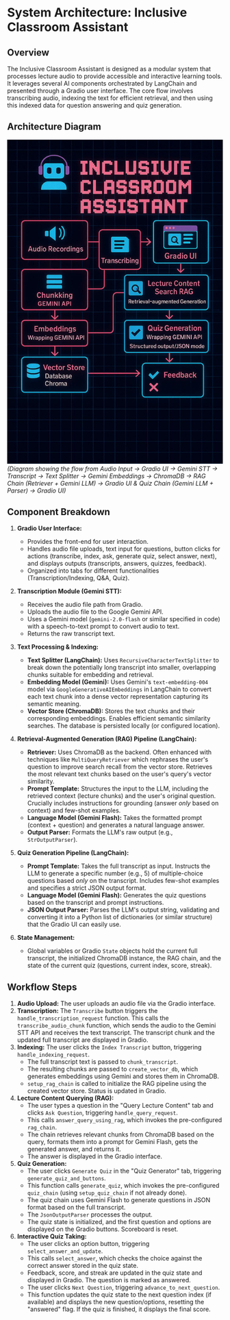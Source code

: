 # System Architecture: Inclusive Classroom Assistant

## Overview

The Inclusive Classroom Assistant is designed as a modular system that processes lecture audio to provide accessible and interactive learning tools. It leverages several AI components orchestrated by LangChain and presented through a Gradio user interface. The core flow involves transcribing audio, indexing the text for efficient retrieval, and then using this indexed data for question answering and quiz generation.

## Architecture Diagram

![Architecture Diagram](../images/architecture_diagram.jpeg)
*(Diagram showing the flow from Audio Input -> Gradio UI -> Gemini STT -> Transcript -> Text Splitter -> Gemini Embeddings -> ChromaDB -> RAG Chain (Retriever + Gemini LLM) -> Gradio UI & Quiz Chain (Gemini LLM + Parser) -> Gradio UI)*

## Component Breakdown

1.  **Gradio User Interface:**
    *   Provides the front-end for user interaction.
    *   Handles audio file uploads, text input for questions, button clicks for actions (transcribe, index, ask, generate quiz, select answer, next), and displays outputs (transcripts, answers, quizzes, feedback).
    *   Organized into tabs for different functionalities (Transcription/Indexing, Q&A, Quiz).

2.  **Transcription Module (Gemini STT):**
    *   Receives the audio file path from Gradio.
    *   Uploads the audio file to the Google Gemini API.
    *   Uses a Gemini model (`gemini-2.0-flash` or similar specified in code) with a speech-to-text prompt to convert audio to text.
    *   Returns the raw transcript text.

3.  **Text Processing & Indexing:**
    *   **Text Splitter (LangChain):** Uses `RecursiveCharacterTextSplitter` to break down the potentially long transcript into smaller, overlapping chunks suitable for embedding and retrieval.
    *   **Embedding Model (Gemini):** Uses Gemini's `text-embedding-004` model via `GoogleGenerativeAIEmbeddings` in LangChain to convert each text chunk into a dense vector representation capturing its semantic meaning.
    *   **Vector Store (ChromaDB):** Stores the text chunks and their corresponding embeddings. Enables efficient semantic similarity searches. The database is persisted locally (or configured location).

4.  **Retrieval-Augmented Generation (RAG) Pipeline (LangChain):**
    *   **Retriever:** Uses ChromaDB as the backend. Often enhanced with techniques like `MultiQueryRetriever` which rephrases the user's question to improve search recall from the vector store. Retrieves the most relevant text chunks based on the user's query's vector similarity.
    *   **Prompt Template:** Structures the input to the LLM, including the retrieved context (lecture chunks) and the user's original question. Crucially includes instructions for grounding (answer *only* based on context) and few-shot examples.
    *   **Language Model (Gemini Flash):** Takes the formatted prompt (context + question) and generates a natural language answer.
    *   **Output Parser:** Formats the LLM's raw output (e.g., `StrOutputParser`).

5.  **Quiz Generation Pipeline (LangChain):**
    *   **Prompt Template:** Takes the full transcript as input. Instructs the LLM to generate a specific number (e.g., 5) of multiple-choice questions based *only* on the transcript. Includes few-shot examples and specifies a strict JSON output format.
    *   **Language Model (Gemini Flash):** Generates the quiz questions based on the transcript and prompt instructions.
    *   **JSON Output Parser:** Parses the LLM's output string, validating and converting it into a Python list of dictionaries (or similar structure) that the Gradio UI can easily use.

6.  **State Management:**
    *   Global variables or Gradio `State` objects hold the current full transcript, the initialized ChromaDB instance, the RAG chain, and the state of the current quiz (questions, current index, score, streak).

## Workflow Steps

1.  **Audio Upload:** The user uploads an audio file via the Gradio interface.
2.  **Transcription:** The `Transcribe` button triggers the `handle_transcription_request` function. This calls the `transcribe_audio_chunk` function, which sends the audio to the Gemini STT API and receives the text transcript. The transcript chunk and the updated full transcript are displayed in Gradio.
3.  **Indexing:** The user clicks the `Index Transcript` button, triggering `handle_indexing_request`.
    *   The full transcript text is passed to `chunk_transcript`.
    *   The resulting chunks are passed to `create_vector_db`, which generates embeddings using Gemini and stores them in ChromaDB.
    *   `setup_rag_chain` is called to initialize the RAG pipeline using the created vector store. Status is updated in Gradio.
4.  **Lecture Content Querying (RAG):**
    *   The user types a question in the "Query Lecture Content" tab and clicks `Ask Question`, triggering `handle_query_request`.
    *   This calls `answer_query_using_rag`, which invokes the pre-configured `rag_chain`.
    *   The chain retrieves relevant chunks from ChromaDB based on the query, formats them into a prompt for Gemini Flash, gets the generated answer, and returns it.
    *   The answer is displayed in the Gradio interface.
5.  **Quiz Generation:**
    *   The user clicks `Generate Quiz` in the "Quiz Generator" tab, triggering `generate_quiz_and_buttons`.
    *   This function calls `generate_quiz`, which invokes the pre-configured `quiz_chain` (using `setup_quiz_chain` if not already done).
    *   The quiz chain uses Gemini Flash to generate questions in JSON format based on the full transcript.
    *   The `JsonOutputParser` processes the output.
    *   The quiz state is initialized, and the first question and options are displayed on the Gradio buttons. Scoreboard is reset.
6.  **Interactive Quiz Taking:**
    *   The user clicks an option button, triggering `select_answer_and_update`.
    *   This calls `select_answer`, which checks the choice against the correct answer stored in the quiz state.
    *   Feedback, score, and streak are updated in the quiz state and displayed in Gradio. The question is marked as answered.
    *   The user clicks `Next Question`, triggering `advance_to_next_question`.
    *   This function updates the quiz state to the next question index (if available) and displays the new question/options, resetting the "answered" flag. If the quiz is finished, it displays the final score.